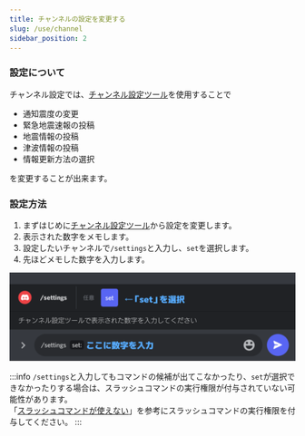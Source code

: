 ```yaml
---
title: チャンネルの設定を変更する
slug: /use/channel
sidebar_position: 2
---
```


### 設定について
チャンネル設定では、[チャンネル設定ツール](/tools/settings)を使用することで

- 通知震度の変更
- 緊急地震速報の投稿
- 地震情報の投稿
- 津波情報の投稿
- 情報更新方法の選択

を変更することが出来ます。

### 設定方法
1. まずはじめに[チャンネル設定ツール](/tools/settings)から設定を変更します。
2. 表示された数字をメモします。
3. 設定したいチャンネルで`/settings`と入力し、`set`を選択します。
4. 先ほどメモした数字を入力します。

![sample](/img/tools/sample.png)

:::info
`/settings`と入力してもコマンドの候補が出てこなかったり、`set`が選択できなかったりする場合は、スラッシュコマンドの実行権限が付与されていない可能性があります。  
「[スラッシュコマンドが使えない](/troubleshooting/slashcommand.md)」を参考にスラッシュコマンドの実行権限を付与してください。
:::